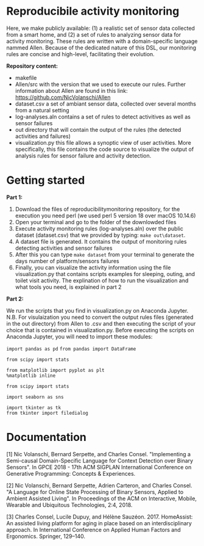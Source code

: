 # Reproducibile activity monitoring
Here, we make publicly available: (1) a realistic set of sensor data collected from a smart home, and (2) a set of rules 
to analyzing sensor data for activity monitoring. These rules are written with a domain-specific language nammed Allen. Because of the dedicated nature of this DSL, 
our monitoring rules are concise and high-level, facilitating their evolution.

**Repository content:**

- makefile
- Allen/src with the version that we used to execute our rules. Further information about Allen are found 
in this link: https://github.com/NicVolanschi/Allen
- dataset.csv a set of ambiant sensor data, collected over several months from a natural setting
- log-analyses.aln contains a set of rules to detect activitives as well as sensor failures 
- out directory that will contain the output of the rules (the detected activities and failures)
- visualization.py this file allows a synoptic view of user activities. More specifically, this file contains the code source
to visualize the output of analysis rules for sensor failure and activity detection. 


# Getting started

**Part 1:**
1. Download the files of reproducibilitymonitoring repository, for the execution you need perl 
(we used perl 5 version 18 over macOS 10.14.6)     
2. Open your terminal and go to the folder of the downlowded files
3. Execute activity monitoring rules (log-analyses.aln) over the public dataset (dataset.csv) that we provided by typing: 
`make out\dataset`.
4. A dataset file is generated. It contains the output of monitoring rules detecting activities and sensor failures 
5. After this you can type `make dataset` from your terminal to generate the days number of platform/sensors failures
6. Finally, you can visualize the activity information using the file visualization.py that contains scripts examples for 
sleeping, outing, and toilet visit activity. The explination of how to run the visualization and what tools you need,
is explained in part 2


**Part 2:**

We run the scripts that you find in visualization.py on Anaconda Jupyter.
N.B. For visulaization you need to convert the output rules files (generated in the out directory) from Allen to .csv and then executing the script of 
your choice that is contained in visualization.py.
Before executing the scripts on Anaconda Jupyter, you will need to import these modules:

`import pandas as pd`
`from pandas import DataFrame`

`from scipy import stats`

```
from matplotlib import pyplot as plt 
%matplotlib inline
```

`from scipy import stats`

`import seaborn as sns`

```
import tkinter as tk
from tkinter import filedialog
```

# Documentation 

[1] Nic Volanschi, Bernard Serpette, and Charles Consel. "Implementing a Semi-causal Domain-Specific Language for 
Context Detection over Binary Sensors". In GPCE 2018 - 17th ACM SIGPLAN International Conference on 
Generative Programming: Concepts & Experiences.

[2] Nic Volanschi, Bernard Serpette, Adrien Carteron, and Charles Consel. 
"A Language for Online State Processing of Binary Sensors, Applied to Ambient Assisted Living". 
In Proceedings of the ACM on Interactive, Mobile, Wearable and Ubiquitous Technologies, 2:4, 2018.

[3] Charles Consel, Lucile Dupuy, and Hélène Sauzéon. 2017. HomeAssist: An assisted living platform 
for aging in place based on an interdisciplinary approach. 
In International Conference on Applied Human Factors and Ergonomics. Springer, 129–140.